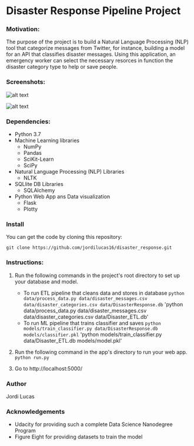 # Disaster Response Pipeline Project

### Motivation:
The purpose of the project is to build a Natural Language Processing (NLP) tool that categorize messages from Twitter, for instance, building a model for an API that classifies disaster messages.
Using this application, an emergency worker can select the necessary resorces in function the disaster category type to help or save people.

### Screenshots:

![alt text](https://github.com/jordilucas16/disaster_response/blob/master/screenshot_1.PNG)

![alt text](https://github.com/jordilucas16/disaster_response/blob/master/screenshot_2.PNG)

### Dependencies:
* Python 3.7
* Machine Learning libraries
    * NumPy
    * Pandas
    * SciKit-Learn
    * SciPy
* Natural Language Processing (NLP) Libraries
    * NLTK 
* SQLlite DB Libraries
    * SQLAlchemy
* Python Web App ans Data visualization
    * Flask
    * Plotty
    
### Install
You can get the code by cloning this repository:

`git clone https://github.com/jordilucas16/disaster_response.git`

### Instructions:
1. Run the following commands in the project's root directory to set up your database and model.

    - To run ETL pipeline that cleans data and stores in database
        `python data/process_data.py data/disaster_messages.csv data/disaster_categories.csv data/DisasterResponse.db`
        'python data/process_data.py data/disaster_messages.csv data/disaster_categories.csv data/Disaster_ETL.db'
    - To run ML pipeline that trains classifier and saves
        `python models/train_classifier.py data/DisasterResponse.db models/classifier.pkl`
        'python models/train_classifier.py data/Disaster_ETL.db models/model.pkl'

2. Run the following command in the app's directory to run your web app.
    `python run.py`

3. Go to http://localhost:5000/ 

### Author
Jordi Lucas

### Acknowledgements
* Udacity for providing such a complete Data Science Nanodegree Program
* Figure Eight for providing datasets to train the model
